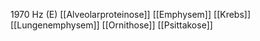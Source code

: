 1970 Hz (E)
[[Alveolarproteinose]]
[[Emphysem]]
[[Krebs]]
[[Lungenemphysem]]
[[Ornithose]]
[[Psittakose]]